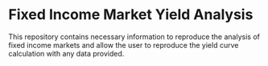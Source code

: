# Fixed Income Market Yield Analysis
 This repository contains necessary information to reproduce the analysis of fixed income markets and allow the user to reproduce the yield curve calculation with any data provided.